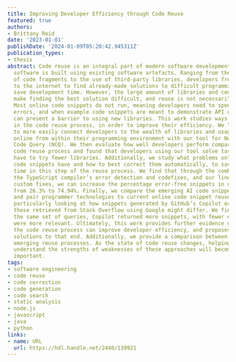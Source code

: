 ```yaml
---
title: Improving Developer Efficiency through Code Reuse
featured: true
authors:
- Brittany Reid
date: '2023-01-01'
publishDate: '2024-01-09T05:20:42.945311Z'
publication_types:
- thesis
abstract: Code reuse is an integral part of modern software development, where most
  software is built using existing software artefacts. Ranging from the copy-pasting
  of code fragments to the use of third-party libraries, developers frequently turn
  to the internet to find already-made solutions to difficult programming tasks and
  save development time. However, the large amount of libraries and code online can
  make finding the best solution difficult, and reuse is not necessarily straightforward.
  Most online code snippets do not run, meaning developers need to spend time correcting
  errors, and when example code snippets are meant to demonstrate API usage, this
  can present a barrier to using new libraries. This work studies ways to aid developers
  in the code reuse process, in order to improve their efficiency. We look at ways
  to more easily connect developers to the wealth of libraries and usage examples
  online from within their programming environment with our tool for Node.js, Node
  Code Query (NCQ). We then evaluate how well developers perform compared to the conventional
  code reuse process and found that developers using our tool solve tasks faster and
  have to try fewer libraries. Additionally, we study what problems online Node.js
  code snippets have and how to best correct them automatically, to save developers
  time in this step of the reuse process. We find that through the combination of
  the TypeScript compiler’s error detection and codefixes, and our line deletion and
  custom fixes, we can increase the percentage error-free snippets in our dataset
  from 26.3% to 74.94%. Finally, we compare the emerging AI code snippet generation
  and pair programmer technologies to current online code snippet reuse practices,
  particularly looking at how snippets generated by GitHub’s Copilot extension and
  those retrieved from Stack Overflow using Google might differ. We find that for
  the same set of queries, Copilot returned more snippets, with fewer errors and that
  were more relevant. Ultimately, this work provides further evidence of how automating
  the code reuse process can improve developer efficiency, and proposes a series of
  solutions to that end. Additionally, we provide a comparison between existing and
  emerging reuse processes. As the state of code reuse changes, helping developers
  understand the strengths of weaknesses of these approaches will become increasingly
  important.
tags:
- software engineering
- code reuse
- code correction
- code generation
- code search
- static analysis
- node.js
- javascript
- java
- python
links:
- name: URL
  url: https://hdl.handle.net/2440/139921
---
```

